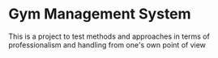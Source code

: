 # Gym Management System
This is a project to test methods and approaches in terms of professionalism and handling from one's own point of view